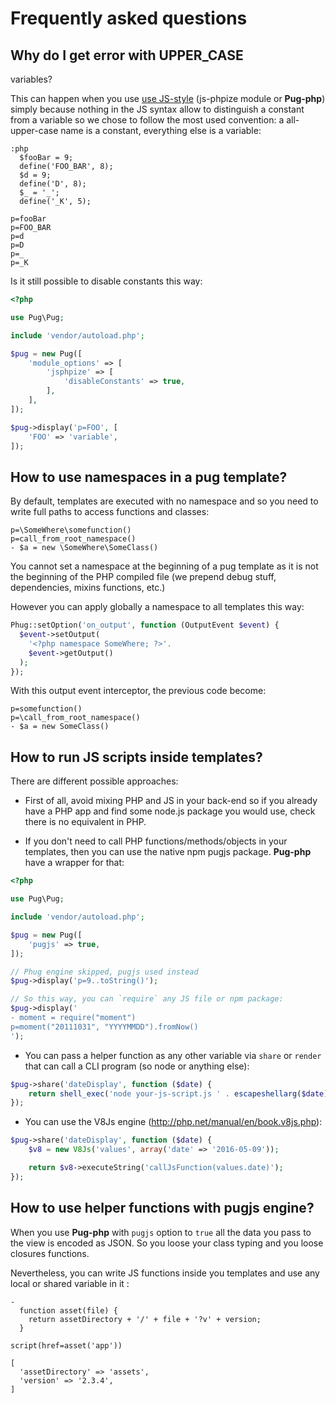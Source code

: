# Frequently asked questions

## Why do I get error with UPPER_CASE
variables?

This can happen when you use
[use JS-style](#use-javascript-expressions)
(js-phpize module or **Pug-php**) simply because
nothing in the JS syntax allow to distinguish
a constant from a variable so we chose to
follow the most used convention: a all-upper-case
name is a constant, everything else is a variable:
```pug
:php
  $fooBar = 9;
  define('FOO_BAR', 8);
  $d = 9;
  define('D', 8);
  $_ = '_';
  define('_K', 5);

p=fooBar
p=FOO_BAR
p=d
p=D
p=_
p=_K
```

Is it still possible to disable constants this way:
```php
<?php

use Pug\Pug;

include 'vendor/autoload.php';

$pug = new Pug([
    'module_options' => [
        'jsphpize' => [
            'disableConstants' => true,
        ],
    ],
]);

$pug->display('p=FOO', [
    'FOO' => 'variable',
]);
```

## How to use namespaces in a pug template?

By default, templates are executed with no namespace
and so you need to write full paths to access
functions and classes:

```pug
p=\SomeWhere\somefunction()
p=call_from_root_namespace()
- $a = new \SomeWhere\SomeClass()
```
<i data-options='{"mode":"format"}'></i>

You cannot set a namespace at the beginning of a pug
template as it is not the beginning of the PHP compiled
file (we prepend debug stuff, dependencies, mixins
functions, etc.)

However you can apply globally a namespace to
all templates this way:

```php
Phug::setOption('on_output', function (OutputEvent $event) {
  $event->setOutput(
    '<?php namespace SomeWhere; ?>'.
    $event->getOutput()
  );
});
```

With this output event interceptor, the previous code become:

```pug
p=somefunction()
p=\call_from_root_namespace()
- $a = new SomeClass()
```
<i data-options='{"mode":"format"}'></i>

## How to run JS scripts inside templates?

There are different possible approaches:

- First of all, avoid mixing PHP and JS in your back-end
so if you already have a PHP app and find some node.js
package you would use, check there is no equivalent in PHP.

- If you don't need to call PHP functions/methods/objects
in your templates, then you can use the native npm pugjs
package. **Pug-php** have a wrapper for that:
```php
<?php

use Pug\Pug;

include 'vendor/autoload.php';

$pug = new Pug([
    'pugjs' => true,
]);

// Phug engine skipped, pugjs used instead
$pug->display('p=9..toString()');

// So this way, you can `require` any JS file or npm package:
$pug->display('
- moment = require("moment")
p=moment("20111031", "YYYYMMDD").fromNow()
');
```

- You can pass a helper function as any other variable via
`share` or `render` that can call a CLI program (so node or
anything else):
```php
$pug->share('dateDisplay', function ($date) {
    return shell_exec('node your-js-script.js ' . escapeshellarg($date));
});
```

- You can use the V8Js engine
(http://php.net/manual/en/book.v8js.php):
```php
$pug->share('dateDisplay', function ($date) {
    $v8 = new V8Js('values', array('date' => '2016-05-09'));

    return $v8->executeString('callJsFunction(values.date)');
});
```

## How to use helper functions with pugjs engine?

When you use **Pug-php** with `pugjs` option to `true` all
the data you pass to the view is encoded as JSON. So you loose
your class typing and you loose closures functions.

Nevertheless, you can write JS functions inside you templates
and use any local or shared variable in it :
```pug
-
  function asset(file) {
    return assetDirectory + '/' + file + '?v' + version;
  }

script(href=asset('app'))
```
```vars
[
  'assetDirectory' => 'assets',
  'version' => '2.3.4',
]
```
<i data-options='{"pugjs":true}'></i>

